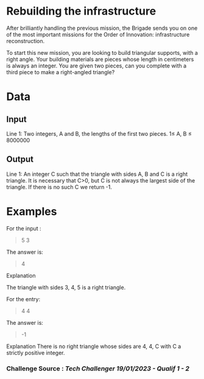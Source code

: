 # Rebuilding the infrastructure
After brilliantly handling the previous mission, the Brigade sends you on one of the most important missions for the Order of Innovation: infrastructure reconstruction.

To start this new mission, you are looking to build triangular supports, with a right angle. Your building materials are pieces whose length in centimeters is always an integer. You are given two pieces, can you complete with a third piece to make a right-angled triangle?


# Data
## Input
Line 1: Two integers, A and B, the lengths of the first two pieces. 1≤ A, B ≤ 8000000

## Output
Line 1: An integer C such that the triangle with sides A, B and C is a right triangle. It is necessary that C>0, but C is not always the largest side of the triangle. If there is no such C we return -1.


# Examples
For the input :
> 5 3

The answer is:
>4

Explanation

The triangle with sides 3, 4, 5 is a right triangle.

For the entry:
>4 4

The answer is:
>-1

Explanation
There is no right triangle whose sides are 4, 4, C with C a strictly positive integer.

### Challenge Source : *Tech Challenger 19/01/2023 - Qualif 1 - 2*